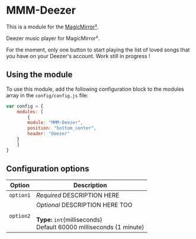 # MMM-Deezer

This is a module for the [MagicMirror²](https://github.com/MichMich/MagicMirror/).

Deezer music player for MagicMirror².

For the moment, only one button to start playing the list of loved songs that you have on your Deezer's account.
Work still in progress !

## Using the module

To use this module, add the following configuration block to the modules array in the `config/config.js` file:
```js
var config = {
    modules: [
        {
		module: "MMM-Deezer",
		position: "bottom_center",
		header: "Deezer"
	}
    ]
}
```

## Configuration options

| Option           | Description
|----------------- |-----------
| `option1`        | *Required* DESCRIPTION HERE
| `option2`        | *Optional* DESCRIPTION HERE TOO <br><br>**Type:** `int`(milliseconds) <br>Default 60000 milliseconds (1 minute)
